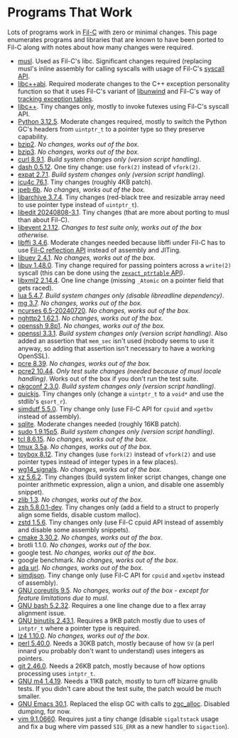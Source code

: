 # Programs That Work

Lots of programs work in [Fil-C](index.html) with zero or minimal changes. This page enumerates programs and libraries that are known to have been ported to Fil-C along with notes about how many changes were required.

- [musl](https://github.com/pizlonator/fil-c/tree/deluge/projects/usermusl). Used as Fil-C's libc. Significant changes required (replacing musl's inline assembly for calling syscalls with usage of Fil-C's [syscall API](https://github.com/pizlonator/fil-c/blob/deluge/filc/include/pizlonated_syscalls.h).
- [libc++abi](https://github.com/pizlonator/fil-c/tree/deluge/libcxxabi). Required moderate changes to the C++ exception personality function so that it uses Fil-C's variant of [libunwind](https://github.com/pizlonator/fil-c/blob/deluge/filc/include/unwind.h) and Fil-C's way of [tracking exception tables](https://github.com/pizlonator/fil-c/blob/deluge/filc/include/pizlonated_eh_landing_pad.h).
- [libc++](https://github.com/pizlonator/fil-c/tree/deluge/libcxx). Tiny changes only, mostly to invoke futexes using Fil-C's syscall API.
- [Python 3.12.5](https://github.com/pizlonator/fil-c/tree/deluge/projects/Python-3.12.5). Moderate changes required, mostly to switch the Python GC's headers from `uintptr_t` to a pointer type so they preserve capability.
- [bzip2](https://github.com/pizlonator/fil-c/tree/deluge/projects/bzip2). *No changes, works out of the box.*
- [bzip3](https://github.com/pizlonator/fil-c/tree/deluge/projects/bzip3). *No changes, works out of the box.*
- [curl 8.9.1](https://github.com/pizlonator/fil-c/tree/deluge/projects/curl-8.9.1). *Build system changes only (version script handling).*
- [dash 0.5.12](https://github.com/pizlonator/fil-c/tree/deluge/projects/dash-0.5.12). One tiny change: use `fork(2)` instead of `vfork(2)`.
- [expat 2.7.1](https://github.com/pizlonator/fil-c/tree/deluge/projects/expat-2.7.1). *Build system changes only (version script handling).*
- [icu4c 76.1](https://github.com/pizlonator/fil-c/tree/deluge/projects/icu-76.1). Tiny changes (roughly 4KB patch).
- [jpeb 6b](https://github.com/pizlonator/fil-c/tree/deluge/projects/jpeg-6b). *No changes, works out of the box.*
- [libarchive 3.7.4](https://github.com/pizlonator/fil-c/tree/deluge/projects/libarchive-3.7.4). Tiny changes (red-black tree and resizable array need to use pointer type instead of `uintptr_t`).
- [libedit 20240808-3.1](https://github.com/pizlonator/fil-c/tree/deluge/projects/libedit-20240808-3.1). Tiny changes (that are more about porting to musl than about Fil-C).
- [libevent 2.1.12](https://github.com/pizlonator/fil-c/tree/deluge/projects/libevent-2.1.12). *Changes to test suite only, works out of the box otherwise.*
- [libffi 3.4.6](https://github.com/pizlonator/fil-c/tree/deluge/projects/libffi-3.4.6). Moderate changes needed because libffi under Fil-C has to use [Fil-C reflection API](https://github.com/pizlonator/fil-c/blob/deluge/filc/include/stdfil.h) instead of assembly and JITing.
- [libuev 2.4.1](https://github.com/pizlonator/fil-c/tree/deluge/projects/libuev-2.4.1). *No changes, works out of the box.*
- [libuv 1.48.0](https://github.com/pizlonator/fil-c/tree/deluge/projects/libuv-v1.48.0). Tiny change required for passing pointers across a `write(2)` syscall (this can be done using the [`zexact_ptrtable` API](https://github.com/pizlonator/fil-c/blob/deluge/filc/include/stdfil.h)).
- [libxml2 2.14.4](https://github.com/pizlonator/fil-c/tree/deluge/projects/libxml2-2.14.4). One line change (missing `_Atomic` on a pointer field that gets raced).
- [lua 5.4.7](https://github.com/pizlonator/fil-c/tree/deluge/projects/lua-5.4.7). *Build system changes only (disable libreadline dependency)*.
- [mg 3.7](https://github.com/pizlonator/fil-c/tree/deluge/projects/mg-3.7). *No changes, works out of the box.*
- [ncurses 6.5-20240720](https://github.com/pizlonator/fil-c/tree/deluge/projects/ncurses-6.5-20240720). *No changes, works out of the box.*
- [nghttp2 1.62.1](https://github.com/pizlonator/fil-c/tree/deluge/projects/nghttp2-1.62.1). *No changes, works out of the box.*
- [openssh 9.8p1](https://github.com/pizlonator/fil-c/tree/deluge/projects/openssh-9.8p1). *No changes, works out of the box.*
- [openssl 3.3.1](https://github.com/pizlonator/fil-c/tree/deluge/projects/openssl-3.3.1). *Build system changes only (version script handling)*. Also added an assertion that `mem_sec` isn't used (nobody seems to use it anyway, so adding that assertion isn't necessary to have a working OpenSSL).
- [pcre 8.39](https://github.com/pizlonator/fil-c/tree/deluge/projects/pcre-8.39). *No changes, works out of the box.*
- [pcre2 10.44](https://github.com/pizlonator/fil-c/tree/deluge/projects/pcre2-10.44). *Only test suite changes (needed because of musl locale handling)*. Works out of the box if you don't run the test suite.
- [pkgconf 2.3.0](https://github.com/pizlonator/fil-c/tree/deluge/projects/pkgconf-2.3.0). *Build system changes only (version script handling)*.
- [quickjs](https://github.com/pizlonator/fil-c/tree/deluge/projects/quickjs). Tiny changes only (change a `uintptr_t` to a `void*` and use the stdlib's `qsort_r`).
- [simdutf 5.5.0](https://github.com/pizlonator/fil-c/tree/deluge/projects/simdutf-5.5.0). Tiny change only (use Fil-C API for `cpuid` and `xgetbv` instead of assembly).
- [sqlite](https://github.com/pizlonator/fil-c/tree/deluge/projects/sqlite). Moderate changes needed (roughly 16KB patch).
- [sudo 1.9.15p5](https://github.com/pizlonator/fil-c/tree/deluge/projects/sudo-1.9.15p5). *Build system changes only (version script handling)*.
- [tcl 8.6.15](https://github.com/pizlonator/fil-c/tree/deluge/projects/tcl-8.6.15). *No changes, works out of the box.*
- [tmux 3.5a](https://github.com/pizlonator/fil-c/tree/deluge/projects/tmux-3.5a). *No changes, works out of the box.*
- [toybox 8.12](https://github.com/pizlonator/fil-c/tree/deluge/projects/toybox-8.12). Tiny changes (use `fork(2)` instead of `vfork(2)` and use pointer types instead of integer types in a few places).
- [wg14_signals](https://github.com/pizlonator/fil-c/tree/deluge/projects/wg14_signals). *No changes, works out of the box.*
- [xz 5.6.2](https://github.com/pizlonator/fil-c/tree/deluge/projects/xz-5.6.2). Tiny changes (build system linker script changes, change one pointer arithmetic expression, align a union, and disable one assembly snippet).
- [zlib 1.3](https://github.com/pizlonator/fil-c/tree/deluge/projects/zlib-1.3). *No changes, works out of the box*.
- [zsh 5.8.0.1-dev](https://github.com/pizlonator/fil-c/tree/deluge/projects/zsh-5.8.0.1-dev). Tiny changes only (add a field to a struct to properly align some fields, disable custom malloc).
- [zstd 1.5.6](https://github.com/pizlonator/fil-c/tree/deluge/projects/zstd-1.5.6). Tiny changes only (use Fil-C cpuid API instead of assembly and disable some assembly snippets).
- [cmake 3.30.2](https://github.com/pizlonator/fil-c/tree/deluge/projects/cmake-3.30.2). *No changes, works out of the box*.
- brotli 1.1.0. *No changes, works out of the box*.
- google test. *No changes, works out of the box*.
- google benchmark. *No changes, works out of the box*.
- [ada url](https://github.com/pizlonator/pizlonated-ada). *No changes, works out of the box*.
- [simdjson](https://github.com/pizlonator/pizlonated-simdjson/commits/master/). Tiny change only (use Fil-C API for `cpuid` and `xgetbv` instead of assembly).
- [GNU coreutils 9.5](https://github.com/pizlonator/fil-c/tree/deluge/projects/coreutils-9.5). *No changes, works out of the box - except for feature limitations due to musl*.
- [GNU bash 5.2.32](https://github.com/pizlonator/fil-c/tree/deluge/projects/bash-5.2.32). Requires a one line change due to a flex array alignment issue.
- [GNU binutils 2.43.1](https://github.com/pizlonator/fil-c/tree/deluge/projects/binutils-2.43.1). Requires a 9KB patch mostly due to uses of `intptr_t` where a pointer type is required.
- [lz4 1.10.0](https://github.com/pizlonator/fil-c/tree/deluge/projects/lz4-1.10.0). *No changes, works out of the box*.
- [perl 5.40.0](https://github.com/pizlonator/fil-c/tree/deluge/projects/perl-5.40.0). Needs a 30KB patch, mostly because of how `SV` (a perl innard you probably don't want to understand) uses integers as pointers.
- [git 2.46.0](https://github.com/pizlonator/fil-c/tree/deluge/projects/git-2.46.0). Needs a 26KB patch, mostly because of how options processing uses `intptr_t`.
- [GNU m4 1.4.19](https://github.com/pizlonator/fil-c/tree/deluge/projects/m4-1.4.19). Needs a 11KB patch, mostly to turn off bizarre gnulib tests. If you didn't care about the test suite, the patch would be much smaller.
- [GNU Emacs 30.1](https://github.com/pizlonator/fil-c/tree/deluge/projects/emacs-30.1). Replaced the elisp GC with calls to [zgc_alloc](stdfil.html). Disabled dumping, for now.
- [vim 9.1.0660](https://github.com/pizlonator/fil-c/tree/deluge/projects/vim-9.1.0660). Requires just a tiny change (disable `sigaltstack` usage and fix a bug where vim passed `SIG_ERR` as a new handler to `sigaction`).
